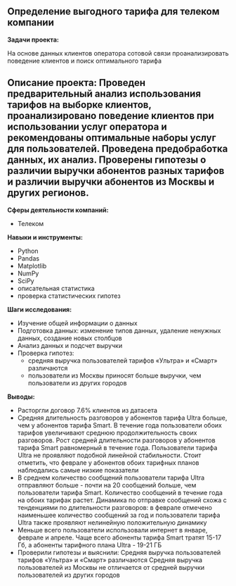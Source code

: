##  Определение выгодного тарифа для телеком компании

**Задачи проекта:**

На основе данных клиентов оператора сотовой связи проанализировать поведение клиентов и поиск оптимального тарифа

## Описание проекта: Проведен предварительный анализ использования тарифов на выборке клиентов, проанализировано поведение клиентов при использовании услуг оператора и рекомендованы оптимальные наборы услуг для пользователей. Проведена предобработка данных, их анализ. Проверены гипотезы о различии выручки абонентов разных тарифов и различии выручки абонентов из Москвы и других регионов.

**Сферы деятельности компаний:**
- Телеком

**Навыки и инструменты:**

- Python
- Pandas
- Matplotlib
- NumPy
- SciPy
- описательная статистика
- проверка статистических гипотез

**Шаги исследования:**

- Изучение общей информации о данных
- Подготовка данных: изменение типов данных, удаление ненужных данных, создание новых столбцов
- Анализ данных и подсчет выручки
- Проверка гипотез:
    - средняя выручка пользователей тарифов «Ультра» и «Смарт» различаются
    - пользователи из Москвы приносят больше выручки, чем пользователи из других городов
    
**Выводы:**

- Расторгли договор 7.6% клиентов из датасета
- Средняя длительность разговоров у абонентов тарифа Ultra больше, чем у абонентов тарифа Smart. В течение года пользователи обоих тарифов увеличивают среднюю продолжительность своих разговоров. Рост средней длительности разговоров у абонентов тарифа Smart равномерный в течение года. Пользователи тарифа Ultra не проявляют подобной линейной стабильности. Стоит отметить, что феврале у абонентов обоих тарифных планов наблюдались самые низкие показатели
- В среднем количество сообщений пользователи тарифа Ultra отправляют больше - почти на 20 сообщений больше, чем пользователи тарифа Smart. Количество сообщений в течение года на обоих тарифак растет. Динамика по отправке сообщений схожа с тенденциями по длительности разговоров: в феврале отмечено наименьшее количество сообщений за год и пользователи тарифа Ultra также проявляют нелинейную положительную динамику
- Меньше всего пользователи использовали интернет в январе, феврале и апреле. Чаще всего абоненты тарифа Smart тратят 15-17 Гб, а абоненты тарифного плана Ultra - 19-21 ГБ
- Проверили гипотезы и выяснили:
Средняя выручка пользователей тарифов «Ультра» и «Смарт» различаются
Средняя выручка пользователей из Москвы не отличается от средней выручки пользователей из других городов
